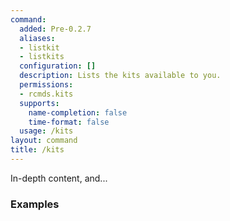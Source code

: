 ```yaml
---
command:
  added: Pre-0.2.7
  aliases:
  - listkit
  - listkits
  configuration: []
  description: Lists the kits available to you.
  permissions:
  - rcmds.kits
  supports:
    name-completion: false
    time-format: false
  usage: /kits
layout: command
title: /kits
---
```


In-depth content, and...

### Examples

